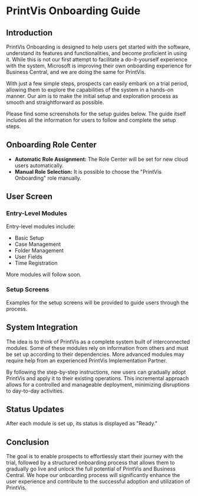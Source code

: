 # PrintVis Onboarding Guide

## Introduction

PrintVis Onboarding is designed to help users get started with the software, understand its features and functionalities, and become proficient in using it. While this is not our first attempt to facilitate a do-it-yourself experience with the system, Microsoft is improving their own onboarding experience for Business Central, and we are doing the same for PrintVis.

With just a few simple steps, prospects can easily embark on a trial period, allowing them to explore the capabilities of the system in a hands-on manner. Our aim is to make the initial setup and exploration process as smooth and straightforward as possible.

Please find some screenshots for the setup guides below. The guide itself includes all the information for users to follow and complete the setup steps.

## Onboarding Role Center

- **Automatic Role Assignment:** The Role Center will be set for new cloud users automatically.
- **Manual Role Selection:** It is possible to choose the "PrintVis Onboarding" role manually.

## User Screen

### Entry-Level Modules

Entry-level modules include:

- Basic Setup
- Case Management
- Folder Management
- User Fields
- Time Registration

More modules will follow soon.

### Setup Screens

Examples for the setup screens will be provided to guide users through the process.

## System Integration

The idea is to think of PrintVis as a complete system built of interconnected modules. Some of these modules rely on information from others and must be set up according to their dependencies. More advanced modules may require help from an experienced PrintVis Implementation Partner.

By following the step-by-step instructions, new users can gradually adopt PrintVis and apply it to their existing operations. This incremental approach allows for a controlled and manageable deployment, minimizing disruptions to day-to-day activities.

## Status Updates

After each module is set up, its status is displayed as "Ready."

## Conclusion

The goal is to enable prospects to effortlessly start their journey with the trial, followed by a structured onboarding process that allows them to gradually go live and unlock the full potential of PrintVis and Business Central. We hope our onboarding process will significantly enhance the user experience and contribute to the successful adoption and utilization of PrintVis.
